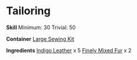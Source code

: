 <!-- TITLE: Indigo Fur Boots -->
<!-- SUBTITLE: Indigo leather with fur trim. Oh so stylish! -->

# Tailoring
**Skill**
Minimum: 30
Trivial: 50

**Container**
[Large Sewing Kit](large-sewing-kit)

**Ingredients**
[Indigo Leather](indigo-leather) x 5
[Finely Mixed Fur](finely-mixed-fur) x 2